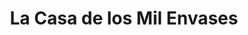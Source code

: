 ---
title: "La Casa de los Mil Envases"
url: /ciudad-autonoma-de-buenos-aires/la-casa-de-los-mil-envases/
shop: grandes almacenes
---